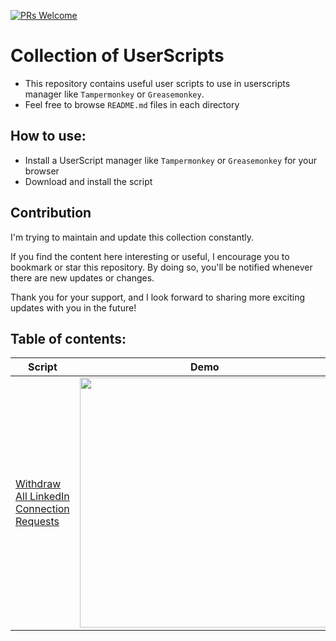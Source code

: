 [![PRs Welcome](https://img.shields.io/badge/PRs-welcome-brightgreen.svg?style=flat-square)](https://makeapullrequest.com)

# Collection of UserScripts

- This repository contains useful user scripts to use in userscripts manager like `Tampermonkey` or `Greasemonkey`. 
- Feel free to browse `README.md` files in each directory

## How to use:

- Install a UserScript manager like `Tampermonkey` or `Greasemonkey` for your browser
- Download and install the script

## Contribution

I'm trying to maintain and update this collection constantly. 

If you find the content here interesting or useful, I encourage you to bookmark or star this repository. By doing so, you'll be notified whenever there are new updates or changes. 

Thank you for your support, and I look forward to sharing more exciting updates with you in the future!

## Table of contents:

| Script | Demo |
| ------ | ------ |
|   [Withdraw All LinkedIn Connection Requests](./LinkedIn/withdraw-all-connection-requests)    |    <img width="400" src="https://github.com/MortezaNedaei/Compose-BlurHash/assets/38072572/a0800893-9858-4c3d-a0f1-20c59fbfb008" />   |



